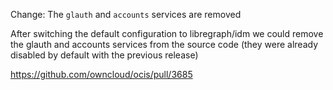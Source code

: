 Change: The `glauth` and `accounts` services are removed

After switching the default configuration to libregraph/idm we could remove
the glauth and accounts services from the source code (they were already disabled
by default with the previous release)

https://github.com/owncloud/ocis/pull/3685
